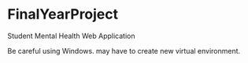 # FinalYearProject
Student Mental Health Web Application 


Be careful using Windows. may have to create new virtual environment.

